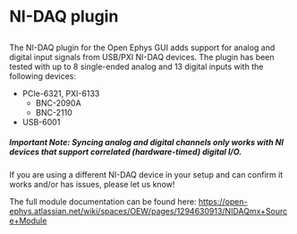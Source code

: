 # NI-DAQ plugin

## 

The NI-DAQ plugin for the Open Ephys GUI adds support for analog and digital input signals from USB/PXI NI-DAQ devices. The plugin has been tested with up to 8 single-ended analog and 13 digital inputs with the following devices:

* PCIe-6321, PXI-6133
  * BNC-2090A
  * BNC-2110
* USB-6001

##### Important Note: Syncing analog and digital channels only works with NI devices that support correlated (hardware-timed) digital I/O.

If you are using a different NI-DAQ device in your setup and can confirm it works and/or has issues, please let us know!
 
The full module documentation can be found here: https://open-ephys.atlassian.net/wiki/spaces/OEW/pages/1294630913/NIDAQmx+Source+Module
